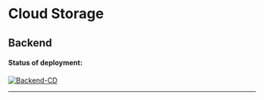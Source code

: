 # Cloud Storage

## Backend

#### Status of deployment:
[![Backend-CD](https://github.com/echo-tokyo/CloudStorage/actions/workflows/backend_deploy.yml/badge.svg?branch=backend)](https://github.com/echo-tokyo/CloudStorage/actions/workflows/backend_deploy.yml)

<hr>
